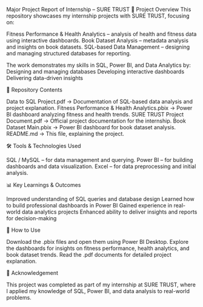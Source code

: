 Major Project Report of Internship – SURE TRUST
📌 Project Overview
This repository showcases my internship projects with SURE TRUST, focusing on:

Fitness Performance & Health Analytics – analysis of health and fitness data using interactive dashboards.
Book Dataset Analysis – metadata analysis and insights on book datasets.
SQL-based Data Management – designing and managing structured databases for reporting.

The work demonstrates my skills in SQL, Power BI, and Data Analytics by:
Designing and managing databases
Developing interactive dashboards
Delivering data-driven insights

📂 Repository Contents

Data to SQL Project.pdf → Documentation of SQL-based data analysis and project explanation.
Fitness Performance & Health Analytics.pbix → Power BI dashboard analyzing fitness and health trends.
SURE TRUST Project Document.pdf → Official project documentation for the internship.
Book Dataset Main.pbix → Power BI dashboard for book dataset analysis.
README.md → This file, explaining the project.

🛠️ Tools & Technologies Used

SQL / MySQL – for data management and querying.
Power BI – for building dashboards and data visualization.
Excel – for data preprocessing and initial analysis.

📊 Key Learnings & Outcomes

Improved understanding of SQL queries and database design
Learned how to build professional dashboards in Power BI
Gained experience in real-world data analytics projects
Enhanced ability to deliver insights and reports for decision-making

🚀 How to Use

Download the .pbix files and open them using Power BI Desktop.
Explore the dashboards for insights on fitness performance, health analytics, and book dataset trends.
Read the .pdf documents for detailed project explanation.

🔗 Acknowledgement

This project was completed as part of my internship at SURE TRUST, where I applied my knowledge of SQL, Power BI, and data analysis to real-world problems.
